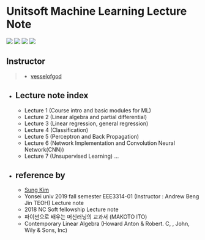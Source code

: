 # Unitsoft Machine Learning Lecture Note
<img src="https://img.shields.io/badge/Dataset Type -(Csv,Img)-orange.svg" /> <img src=https://img.shields.io/github/commit-activity/y/vesselofgod/Machine_Learning_Lecture.svg /> <img src=https://img.shields.io/github/repo-size/vesselofgod/Machine_Learning_Lecture.svg /> 
<img src=https://img.shields.io/maintenance/Yes/2020.svg />

## Instructor
> * [vesselofgod](https://github.com/vesselofgod)

* ## Lecture note index
  * Lecture 1 (Course intro and basic modules for ML)
  * Lecture 2 (Linear algebra and partial differential)
  * Lecture 3 (Linear regression, general regression)
  * Lecture 4 (Classification)
  * Lecture 5 (Perceptron and Back Propagation)
  * Lecture 6 (Network Implementation and Convolution Neural Network(CNN))
  * Lecture 7 (Unsupervised Learning)
  ...
  
* ## reference by
  * [Sung Kim](http://hunkim.github.io/ml/)
  * Yonsei univ 2019 fall semester EEE3314-01 (Instructor : Andrew Beng Jin TEOH) Lecture note
  * 2018 NC Soft fellowship Lecture note
  * 파이썬으로 배우는 머신러닝의 교과서 (MAKOTO ITO)
  * Contemporary Linear Algebra (Howard Anton & Robert. C, , John, Wily & Sons, Inc)

